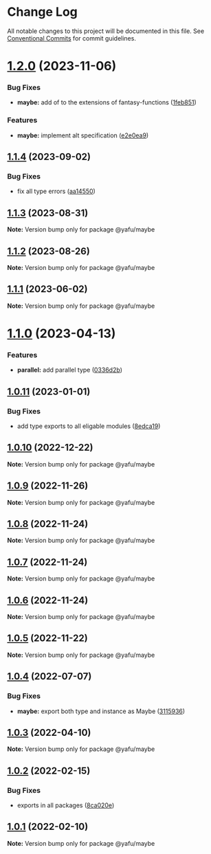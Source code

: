 # Change Log

All notable changes to this project will be documented in this file.
See [Conventional Commits](https://conventionalcommits.org) for commit guidelines.

# [1.2.0](https://github.com/TheLudd/yafu-mono/compare/@yafu/maybe@1.1.4...@yafu/maybe@1.2.0) (2023-11-06)

### Bug Fixes

- **maybe:** add of to the extensions of fantasy-functions ([1feb851](https://github.com/TheLudd/yafu-mono/commit/1feb8518f69e5422ae57c0858892c6c781ab4b67))

### Features

- **maybe:** implement alt specification ([e2e0ea9](https://github.com/TheLudd/yafu-mono/commit/e2e0ea935b7d2394cf41a7871be36243f9aa0b23))

## [1.1.4](https://github.com/TheLudd/yafu-mono/compare/@yafu/maybe@1.1.3...@yafu/maybe@1.1.4) (2023-09-02)

### Bug Fixes

- fix all type errors ([aa14550](https://github.com/TheLudd/yafu-mono/commit/aa14550f3c1b5ee1e0c2bb9df996792d8da87214))

## [1.1.3](https://github.com/TheLudd/yafu-mono/compare/@yafu/maybe@1.1.2...@yafu/maybe@1.1.3) (2023-08-31)

**Note:** Version bump only for package @yafu/maybe

## [1.1.2](https://github.com/TheLudd/yafu-mono/compare/@yafu/maybe@1.1.1...@yafu/maybe@1.1.2) (2023-08-26)

**Note:** Version bump only for package @yafu/maybe

## [1.1.1](https://github.com/TheLudd/yafu-mono/compare/@yafu/maybe@1.1.0...@yafu/maybe@1.1.1) (2023-06-02)

**Note:** Version bump only for package @yafu/maybe

# [1.1.0](https://github.com/TheLudd/yafu-mono/compare/@yafu/maybe@1.0.11...@yafu/maybe@1.1.0) (2023-04-13)

### Features

- **parallel:** add parallel type ([0336d2b](https://github.com/TheLudd/yafu-mono/commit/0336d2b6ad60a6c2948d88b8efdf412da3d3ee0f))

## [1.0.11](https://github.com/TheLudd/yafu-mono/compare/@yafu/maybe@1.0.10...@yafu/maybe@1.0.11) (2023-01-01)

### Bug Fixes

- add type exports to all eligable modules ([8edca19](https://github.com/TheLudd/yafu-mono/commit/8edca192cf02cb1547a5b6287484e7593bac587f))

## [1.0.10](https://github.com/TheLudd/yafu-mono/compare/@yafu/maybe@1.0.9...@yafu/maybe@1.0.10) (2022-12-22)

**Note:** Version bump only for package @yafu/maybe

## [1.0.9](https://github.com/TheLudd/yafu-mono/compare/@yafu/maybe@1.0.8...@yafu/maybe@1.0.9) (2022-11-26)

**Note:** Version bump only for package @yafu/maybe

## [1.0.8](https://github.com/TheLudd/yafu-mono/compare/@yafu/maybe@1.0.7...@yafu/maybe@1.0.8) (2022-11-24)

**Note:** Version bump only for package @yafu/maybe

## [1.0.7](https://github.com/TheLudd/yafu-mono/compare/@yafu/maybe@1.0.6...@yafu/maybe@1.0.7) (2022-11-24)

**Note:** Version bump only for package @yafu/maybe

## [1.0.6](https://github.com/TheLudd/yafu-mono/compare/@yafu/maybe@1.0.5...@yafu/maybe@1.0.6) (2022-11-24)

**Note:** Version bump only for package @yafu/maybe

## [1.0.5](https://github.com/TheLudd/yafu-mono/compare/@yafu/maybe@1.0.4...@yafu/maybe@1.0.5) (2022-11-22)

**Note:** Version bump only for package @yafu/maybe

## [1.0.4](https://github.com/TheLudd/yafu-mono/compare/@yafu/maybe@1.0.3...@yafu/maybe@1.0.4) (2022-07-07)

### Bug Fixes

- **maybe:** export both type and instance as Maybe ([3115936](https://github.com/TheLudd/yafu-mono/commit/31159369e77dd6bb180243d75507d6a51100bb82))

## [1.0.3](https://github.com/TheLudd/yafu-mono/compare/@yafu/maybe@1.0.2...@yafu/maybe@1.0.3) (2022-04-10)

**Note:** Version bump only for package @yafu/maybe

## [1.0.2](https://github.com/TheLudd/yafu-mono/compare/@yafu/maybe@1.0.1...@yafu/maybe@1.0.2) (2022-02-15)

### Bug Fixes

- exports in all packages ([8ca020e](https://github.com/TheLudd/yafu-mono/commit/8ca020e4e8e41d0500610936e5cae34114d752dd))

## [1.0.1](https://github.com/TheLudd/yafu-mono/compare/@yafu/maybe@1.0.0...@yafu/maybe@1.0.1) (2022-02-10)

**Note:** Version bump only for package @yafu/maybe
